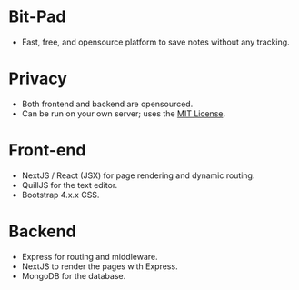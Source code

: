 # Bit-Pad
* Fast, free, and opensource platform to save notes without any tracking.

# Privacy
* Both frontend and backend are opensourced. 
* Can be run on your own server; uses the [MIT License](./LICENSE).

# Front-end
* NextJS / React (JSX) for page rendering and dynamic routing.
* QuillJS for the text editor.
* Bootstrap 4.x.x CSS.

# Backend
* Express for routing and middleware.
* NextJS to render the pages with Express.
* MongoDB for the database.